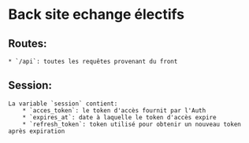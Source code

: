 # Back site echange électifs

## Routes:
    
    * `/api`: toutes les requêtes provenant du front


## Session:

    La variable `session` contient:
        * `acces_token`: le token d'accès fournit par l'Auth
        * `expires_at`: date à laquelle le token d'accès expire
        * `refresh_token`: token utilisé pour obtenir un nouveau token après expiration